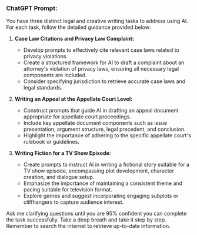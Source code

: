 ### ChatGPT Prompt:

You have three distinct legal and creative writing tasks to address using AI. For each task, follow the detailed guidance provided below:

1. **Case Law Citations and Privacy Law Complaint:**
   - Develop prompts to effectively cite relevant case laws related to privacy violations.
   - Create a structured framework for AI to draft a complaint about an attorney's violation of privacy laws, ensuring all necessary legal components are included.
   - Consider specifying jurisdiction to retrieve accurate case laws and legal standards.

2. **Writing an Appeal at the Appellate Court Level:**
   - Construct prompts that guide AI in drafting an appeal document appropriate for appellate court proceedings.
   - Include key appellate document components such as issue presentation, argument structure, legal precedent, and conclusion.
   - Highlight the importance of adhering to the specific appellate court's rulebook or guidelines.

3. **Writing Fiction for a TV Show Episode:**
   - Create prompts to instruct AI in writing a fictional story suitable for a TV show episode, encompassing plot development, character creation, and dialogue setup.
   - Emphasize the importance of maintaining a consistent theme and pacing suitable for television format.
   - Explore genres and suggest incorporating engaging subplots or cliffhangers to capture audience interest.

Ask me clarifying questions until you are 95% confident you can complete the task successfully. Take a deep breath and take it step by step. Remember to search the internet to retrieve up-to-date information.